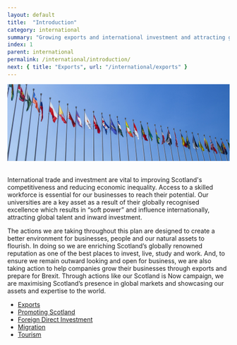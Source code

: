 ```yaml
---
layout: default
title:  "Introduction"
category: international
summary: "Growing exports and international investment and attracting global talent."
index: 1
parent: international
permalink: /international/introduction/
next: { title: "Exports", url: "/international/exports" }
---
```

![Flags of different countries](/assets/images/pageimages/international.jpg)  
<br>

International trade and investment are vital to improving Scotland's competitiveness and reducing economic inequality. Access to a skilled workforce is essential for our businesses to reach their potential.  Our universities are a key asset as a result of their globally recognised excellence which results in “soft power” and influence internationally, attracting global talent and inward investment. 

The actions we are taking throughout this plan are designed to create a better environment for businesses, people and our natural assets to flourish. In doing so we are enriching Scotland’s globally renowned reputation as one of the best places to invest, live, study and work. And, to ensure we remain outward looking and open for business, we are also taking action to help companies grow their businesses through exports and prepare for Brexit.  Through actions like our Scotland is Now campaign, we are maximising Scotland’s presence in global markets and showcasing our assets and expertise to the world. 


* [Exports](/international/exports/)
* [Promoting Scotland](/international/promoting-scotland/)
* [Foreign Direct Investment](/international/foreign-direct-investment/)
* [Migration](/international/migration/)
* [Tourism](/international/tourism/)
